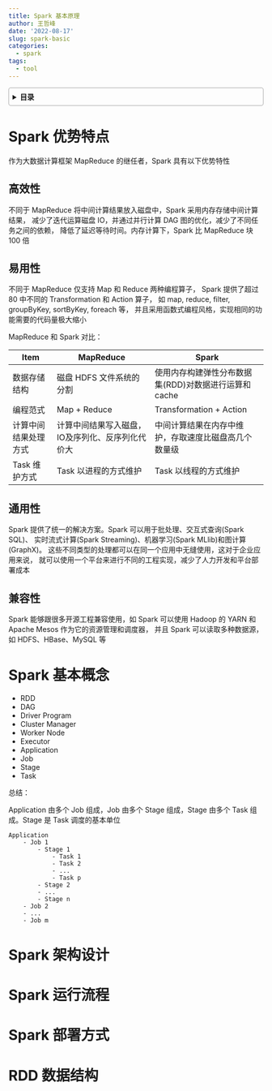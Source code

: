 ```yaml
---
title: Spark 基本原理
author: 王哲峰
date: '2022-08-17'
slug: spark-basic
categories:
  - spark
tags:
  - tool
---
```


<style>
details {
    border: 1px solid #aaa;
    border-radius: 4px;
    padding: .5em .5em 0;
}
summary {
    font-weight: bold;
    margin: -.5em -.5em 0;
    padding: .5em;
}
details[open] {
    padding: .5em;
}
details[open] summary {
    border-bottom: 1px solid #aaa;
    margin-bottom: .5em;
}
</style>

<details><summary>目录</summary><p>

- [Spark 优势特点](#spark-优势特点)
  - [高效性](#高效性)
  - [易用性](#易用性)
  - [通用性](#通用性)
  - [兼容性](#兼容性)
- [Spark 基本概念](#spark-基本概念)
- [Spark 架构设计](#spark-架构设计)
- [Spark 运行流程](#spark-运行流程)
- [Spark 部署方式](#spark-部署方式)
- [RDD 数据结构](#rdd-数据结构)
</p></details><p></p>

# Spark 优势特点

作为大数据计算框架 MapReduce 的继任者，Spark 具有以下优势特性

## 高效性

不同于 MapReduce 将中间计算结果放入磁盘中，Spark 采用内存存储中间计算结果，
减少了迭代运算磁盘 IO，并通过并行计算 DAG 图的优化，减少了不同任务之间的依赖，
降低了延迟等待时间。内存计算下，Spark 比 MapReduce 块 100 倍

## 易用性

不同于 MapReduce 仅支持 Map 和 Reduce 两种编程算子，
Spark 提供了超过 80 中不同的 Transformation 和 Action 算子，
如 map, reduce, filter, groupByKey, sortByKey, foreach 等，
并且采用函数式编程风格，实现相同的功能需要的代码量极大缩小

MapReduce 和 Spark 对比：

| Item              | MapReduce                               | Spark                                         |
|-------------------|-----------------------------------------|-----------------------------------------------|
| 数据存储结构        | 磁盘 HDFS 文件系统的分割                   | 使用内存构建弹性分布数据集(RDD)对数据进行运算和 cache |
| 编程范式           | Map + Reduce                             | Transformation + Action                       |
| 计算中间结果处理方式 | 计算中间结果写入磁盘，IO及序列化、反序列化代价大 | 中间计算结果在内存中维护，存取速度比磁盘高几个数量级   |
| Task 维护方式      | Task 以进程的方式维护                       | Task 以线程的方式维护                            |


## 通用性

Spark 提供了统一的解决方案。Spark 可以用于批处理、交互式查询(Spark SQL)、
实时流式计算(Spark Streaming)、机器学习(Spark MLlib)和图计算(GraphX)。
这些不同类型的处理都可以在同一个应用中无缝使用，这对于企业应用来说，
就可以使用一个平台来进行不同的工程实现，减少了人力开发和平台部署成本

## 兼容性

Spark 能够跟很多开源工程兼容使用，如 Spark 可以使用 Hadoop 的 YARN 和 Apache Mesos 作为它的资源管理和调度器，
并且 Spark 可以读取多种数据源，如 HDFS、HBase、MySQL 等

# Spark 基本概念

* RDD
* DAG
* Driver Program
* Cluster Manager
* Worker Node
* Executor
* Application
* Job
* Stage
* Task

总结：

Application 由多个 Job 组成，Job 由多个 Stage 组成，Stage 由多个 Task 组成。Stage 是 Task 调度的基本单位

```
Application
    - Job 1
        - Stage 1
            - Task 1
            - Task 2
            - ...
            - Task p
        - Stage 2
        - ...
        - Stage n
    - Job 2
    - ...
    - Job m
```

# Spark 架构设计


# Spark 运行流程



# Spark 部署方式



# RDD 数据结构


